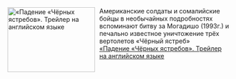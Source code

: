 <!--2025-01-31 11:00:24-->
<div class="yb">
  <div class="rss smaller1 kino_kino"><a href="https://www.kino-teatr.ru/video/45789/" title="«Падение «Чёрных ястребов». Трейлер на английском языке"><img src="https://www.kino-teatr.ru/video/9/8/45789/poster.jpg" width="196" height="147" align="left" hspace="5" style="margin: 0px 10px 0px 5px" alt="«Падение «Чёрных ястребов». Трейлер на английском языке"/></a>Американские солдаты и сомалийские бойцы в необычайных подробностях вспоминают битву за Могадишо (1993г.) и печально известное уничтожение трёх вертолетов «Чёрный ястреб» <br><a class="light" href="https://www.kino-teatr.ru/video/45789/">«Падение «Чёрных ястребов». Трейлер на английском языке</a></div>
</div>
